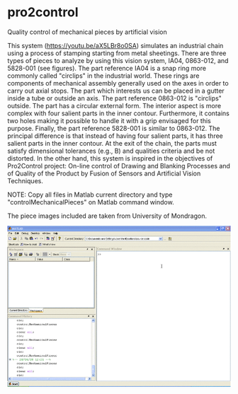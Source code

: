 # pro2control

Quality control of mechanical pieces by artificial vision

This system (https://youtu.be/aX5LBr8o0SA) simulates an industrial chain using a process of stamping starting from metal sheetings. There are three types of pieces to analyze by using this vision system, IA04, 0863-012, and 5828-001 (see figures). The part reference IA04 is a snap ring more commonly called "circlips" in the industrial world. These rings are components of mechanical assembly generally used on the axes in order to carry out axial stops. The part which interests us can be placed in a gutter inside a tube or outside an axis. The part reference 0863-012 is "circlips" outside. The part has a circular external form. The interior aspect is more complex with four salient parts in the inner contour. Furthermore, it contains two holes making it possible to handle it with a grip envisaged for this purpose. Finally, the part reference 5828-001 is similar to 0863-012. The principal difference is that instead of having four salient parts, it has three salient parts in the inner contour. At the exit of the chain, the parts must satisfy dimensional tolerances (e.g., B) and qualities criteria and be not distorted. In the other hand, this system is inspired in the objectives of Pro2Control project: On-line control of Drawing and Blanking Processes and of Quality of the Product by Fusion of Sensors and Artificial Vision Techniques.

NOTE: Copy all files in Matlab current directory and type "controlMechanicalPieces" on Matlab command window.

The piece images included are taken from University of Mondragon.

![Tutorial video](tutorial/tutorialControlMechanicalPieces.gif)
